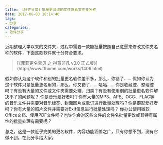 ```yaml
---
title: 【软件分享】批量更改你的文件或者文件夹名称
date: 2017-06-03 10:14:46
tags:
- 分享
categories:
- 软件分享
---
```


近期整理大学以来的文件夹，过程中需要一款能批量按照自己意愿来修改文件夹名称的软件，下面这款软件就十分符合要求。

<blockquote class="blockquote-center">[《菲菲更名宝贝 之 得意非凡 v3.0 正式版》](http://www.ffhome.com/works/1406.html)</blockquote>

假如你认为这个软件和别的批量更名软件差不多，那么，你错了……
假如你认为这个软件只是批量更名用的，那么，你又错了……
哈哈……
你是收藏控、整理控吗？有没有大量的文件或文件夹需要处理、归类？有没有使用别的批量更名软件解决不了的问题呢？
你是音乐爱好者吗？你有大量的MP3、APE、OGG、FLAC等的音乐文件并需要对音乐标签、封面图片或歌词进行批量处理吗？你是摄影爱好者吗？你有大量的照片文件并需要对Exif信息进行批量处理吗？
你办公使用微软Office文档、使用PDF文件吗？也许你会对这些文件的文件名批量更改或其特有属性的批量处理有需要呢？<!--more-->

总之，这是一款近乎完美的更名软件，内容功能涵盖之广，只有你想不到，没有它做不到。在此分享给大家。

